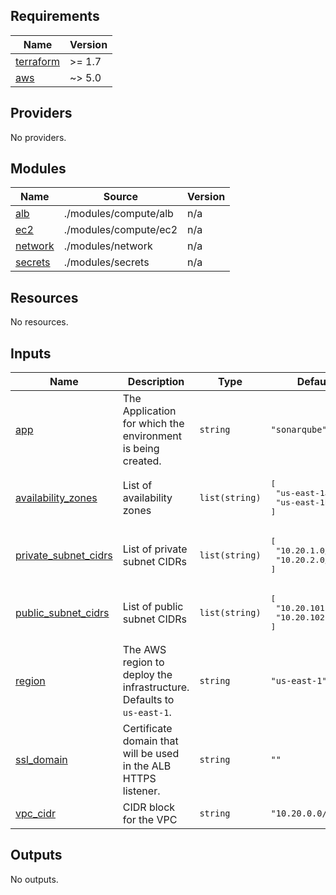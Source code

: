 <!-- BEGIN_TF_DOCS -->
## Requirements

| Name | Version |
|------|---------|
| <a name="requirement_terraform"></a> [terraform](#requirement\_terraform) | >= 1.7 |
| <a name="requirement_aws"></a> [aws](#requirement\_aws) | ~> 5.0 |

## Providers

No providers.

## Modules

| Name | Source | Version |
|------|--------|---------|
| <a name="module_alb"></a> [alb](#module\_alb) | ./modules/compute/alb | n/a |
| <a name="module_ec2"></a> [ec2](#module\_ec2) | ./modules/compute/ec2 | n/a |
| <a name="module_network"></a> [network](#module\_network) | ./modules/network | n/a |
| <a name="module_secrets"></a> [secrets](#module\_secrets) | ./modules/secrets | n/a |

## Resources

No resources.

## Inputs

| Name | Description | Type | Default | Required |
|------|-------------|------|---------|:--------:|
| <a name="input_app"></a> [app](#input\_app) | The Application for which the environment is being created. | `string` | `"sonarqube"` | no |
| <a name="input_availability_zones"></a> [availability\_zones](#input\_availability\_zones) | List of availability zones | `list(string)` | <pre>[<br>  "us-east-1a",<br>  "us-east-1b"<br>]</pre> | no |
| <a name="input_private_subnet_cidrs"></a> [private\_subnet\_cidrs](#input\_private\_subnet\_cidrs) | List of private subnet CIDRs | `list(string)` | <pre>[<br>  "10.20.1.0/24",<br>  "10.20.2.0/24"<br>]</pre> | no |
| <a name="input_public_subnet_cidrs"></a> [public\_subnet\_cidrs](#input\_public\_subnet\_cidrs) | List of public subnet CIDRs | `list(string)` | <pre>[<br>  "10.20.101.0/24",<br>  "10.20.102.0/24"<br>]</pre> | no |
| <a name="input_region"></a> [region](#input\_region) | The AWS region to deploy the infrastructure. Defaults to `us-east-1`. | `string` | `"us-east-1"` | no |
| <a name="input_ssl_domain"></a> [ssl\_domain](#input\_ssl\_domain) | Certificate domain that will be used in the ALB HTTPS listener. | `string` | `""` | no |
| <a name="input_vpc_cidr"></a> [vpc\_cidr](#input\_vpc\_cidr) | CIDR block for the VPC | `string` | `"10.20.0.0/16"` | no |

## Outputs

No outputs.
<!-- END_TF_DOCS -->